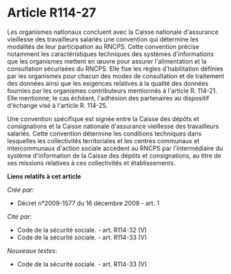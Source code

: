 # Article R114-27

Les organismes nationaux concluent avec la Caisse nationale d'assurance vieillesse des travailleurs salariés une convention
qui détermine les modalités de leur participation au RNCPS. Cette convention précise notamment les caractéristiques
techniques des systèmes d'informations que les organismes mettent en œuvre pour assurer l'alimentation et la consultation
sécurisées du RNCPS. Elle fixe les règles d'habilitation définies par les organismes pour chacun des modes de consultation et
de traitement des données ainsi que les exigences relatives à la qualité des données fournies par les organismes
contributeurs mentionnés à l'article R. 114-21. Elle mentionne, le cas échéant, l'adhésion des partenaires au dispositif
d'échange visé à l'article R. 114-25.

Une convention spécifique est signée entre la Caisse des dépôts et consignations et la Caisse nationale d'assurance
vieillesse des travailleurs salariés. Cette convention détermine les conditions techniques dans lesquelles les collectivités
territoriales et les centres communaux et intercommunaux d'action sociale accèdent au RNCPS par l'intermédiaire du système
d'information de la Caisse des dépôts et consignations, au titre de ses missions relatives à ces collectivités et
établissements.

**Liens relatifs à cet article**

_Créé par_:

  - Décret n°2009-1577 du 16 décembre 2009 - art. 1

_Cité par_:

  - Code de la sécurité sociale. - art. R114-32 (V)
  - Code de la sécurité sociale. - art. R114-33 (V)

_Nouveaux textes_:

  - Code de la sécurité sociale. - art. R114-33 (V)
